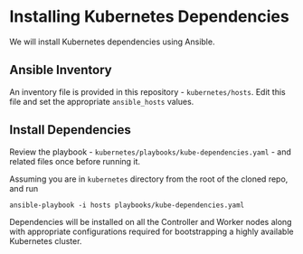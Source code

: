 # Installing Kubernetes Dependencies

We will install Kubernetes dependencies using Ansible.

## Ansible Inventory
An inventory file is provided in this repository - `kubernetes/hosts`.
Edit this file and set the appropriate `ansible_hosts` values.

## Install Dependencies
Review the playbook - `kubernetes/playbooks/kube-dependencies.yaml` - and 
related files once before running it.

Assuming you are in `kubernetes` directory from the root of the cloned 
repo, and run
```
ansible-playbook -i hosts playbooks/kube-dependencies.yaml
```

Dependencies will be installed on all the Controller and Worker nodes
along with appropriate configurations required for bootstrapping a 
highly available Kubernetes cluster.
